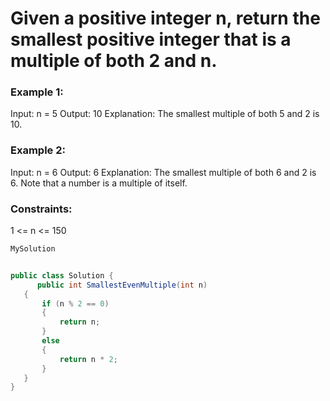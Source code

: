 # Given a positive integer n, return the smallest positive integer that is a multiple of both 2 and n.
 

### Example 1:

Input: n = 5
Output: 10
Explanation: The smallest multiple of both 5 and 2 is 10.
### Example 2:

Input: n = 6
Output: 6
Explanation: The smallest multiple of both 6 and 2 is 6. Note that a number is a multiple of itself.
 

### Constraints:

1 <= n <= 150


``` csharp
MySolution


public class Solution {
      public int SmallestEvenMultiple(int n)
   {
       if (n % 2 == 0)
       {
           return n;
       }
       else
       {
           return n * 2;
       }
   }
}
